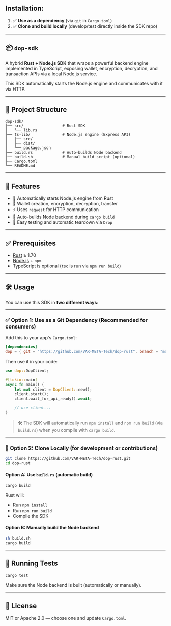 ## Installation:
1. ✅ **Use as a dependency** (via `git` in `Cargo.toml`)
2. ✅ **Clone and build locally** (develop/test directly inside the SDK repo)

---

## 📦 `dop-sdk`

A hybrid **Rust + Node.js SDK** that wraps a powerful backend engine implemented in TypeScript, exposing wallet, encryption, decryption, and transaction APIs via a local Node.js service.

This SDK automatically starts the Node.js engine and communicates with it via HTTP.

---

## 📁 Project Structure

```
dop-sdk/
├── src/                 # Rust SDK
│   └── lib.rs
├── ts-lib/              # Node.js engine (Express API)
│   ├── src/
│   ├── dist/
│   └── package.json
├── build.rs             # Auto-builds Node backend
├── build.sh             # Manual build script (optional)
├── Cargo.toml
└── README.md
```

---

## 🚀 Features

- 📡 Automatically starts Node.js engine from Rust
- 🔐 Wallet creation, encryption, decryption, transfer
- ⚡ Uses `reqwest` for HTTP communication
- 🔁 Auto-builds Node backend during `cargo build`
- 🧪 Easy testing and automatic teardown via `Drop`

---

## ✅ Prerequisites

- [Rust](https://www.rust-lang.org/tools/install) ≥ 1.70
- [Node.js](https://nodejs.org/) + `npm`
- TypeScript is optional (`tsc` is run via `npm run build`)

---

## 🛠 Usage

You can use this SDK in **two different ways**:

---

### ✅ Option 1: Use as a Git Dependency (Recommended for consumers)

Add this to your app's `Cargo.toml`:

```toml
[dependencies]
dop = { git = "https://github.com/VAR-META-Tech/dop-rust", branch = "main" }
```

Then use it in your code:

```rust
use dop::DopClient;

#[tokio::main]
async fn main() {
    let mut client = DopClient::new();
    client.start();
    client.wait_for_api_ready().await;

    // use client...
}
```

> 🛠 The SDK will automatically run `npm install` and `npm run build` (via `build.rs`) when you compile with `cargo build`.

---

### 🧪 Option 2: Clone Locally (for development or contributions)

```bash
git clone https://github.com/VAR-META-Tech/dop-rust.git
cd dop-rust
```

#### Option A: Use `build.rs` (automatic build)

```bash
cargo build
```

Rust will:
- Run `npm install`
- Run `npm run build`
- Compile the SDK

#### Option B: Manually build the Node backend

```bash
sh build.sh
cargo build
```

---

## 🧪 Running Tests

```bash
cargo test
```

Make sure the Node backend is built (automatically or manually).

---

## 📄 License

MIT or Apache 2.0 — choose one and update `Cargo.toml`.

